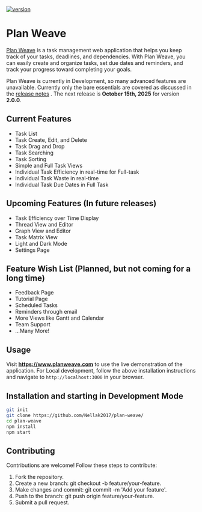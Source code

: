 [![version](https://img.shields.io/badge/version-1.0.0-blue.svg)](https://github.com/Nellak2017/plan-weave/)
# Plan Weave
[Plan Weave](https://www.planweave.com) is a task management web application that helps you keep track of your tasks, deadlines, and dependencies. With Plan Weave, you can easily create and organize tasks, set due dates and reminders, and track your progress toward completing your goals. 

Plan Weave is currently in Development, so many advanced features are unavailable. 
Currently only the bare essentials are covered as discussed in the [release notes](https://github.com/Nellak2017/plan-weave/releases/tag/v1.0.0) .
The next release is __October 15th, 2025__ for version __2.0.0__.

## Current Features

- Task List
- Task Create, Edit, and Delete
- Task Drag and Drop
- Task Searching
- Task Sorting
- Simple and Full Task Views
- Individual Task Efficiency in real-time for Full-task
- Individual Task Waste in real-time
- Individual Task Due Dates in Full Task

## Upcoming Features (In future releases)

- Task Efficiency over Time Display
- Thread View and Editor
- Graph View and Editor
- Task Matrix View
- Light and Dark Mode
- Settings Page

## Feature Wish List (Planned, but not coming for a long time)

- Feedback Page
- Tutorial Page
- Scheduled Tasks
- Reminders through email
- More Views like Gantt and Calendar
- Team Support
- ...Many More!


## Usage

Visit __https://www.planweave.com__ to use the live demonstration of the application. For Local development, follow the above
installation instructions and navigate to `http://localhost:3000` in your browser.

## Installation and starting in Development Mode

```bash
git init
git clone https://github.com/Nellak2017/plan-weave/
cd plan-weave
npm install
npm start
```

## Contributing

Contributions are welcome! Follow these steps to contribute:

1. Fork the repository.
2. Create a new branch: git checkout -b feature/your-feature.
3. Make changes and commit: git commit -m 'Add your feature'.
4. Push to the branch: git push origin feature/your-feature.
5. Submit a pull request.
